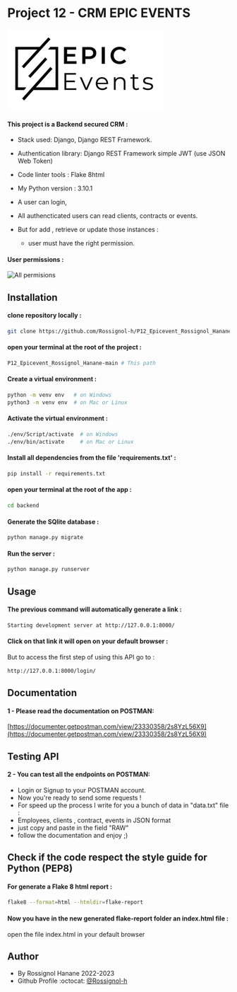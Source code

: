 # Project 12 - CRM EPIC EVENTS

![Logo](.backend/../backend/static/logo.png)

 #### This project is a Backend secured CRM  :

- Stack used: Django, Django REST Framework.
- Authentication library: Django REST Framework simple JWT (use JSON Web Token)
- Code linter tools : Flake 8html
- My Python version : 3.10.1

- A user can login,
- All authencticated users can read clients, contracts or events.
- But for add , retrieve or update those instances :
  - user must have the right permission.

 #### User permissions :

![All permisions](../backend/static/groups.png)


## Installation

#### clone repository locally :

```bash
git clone https://github.com/Rossignol-h/P12_Epicevent_Rossignol_Hanane.git
```

#### open your terminal at the root of the project :

```bash
P12_Epicevent_Rossignol_Hanane-main # This path
```

#### Create a virtual environment :

```bash
python -m venv env   # on Windows
python3 -m venv env  # on Mac or Linux
```

#### Activate the virtual environment :
```bash
./env/Script/activate  # on Windows
./env/bin/activate     # on Mac or Linux
```

#### Install all dependencies from the file 'requirements.txt' :
```bash
pip install -r requirements.txt
```
#### open your terminal at the root of the app  :

```bash
cd backend
```

#### Generate the SQlite database :
```bash
python manage.py migrate
```

#### Run the server :
```bash
python manage.py runserver
```

## Usage 

#### The previous command will automatically generate a link :
```bash
Starting development server at http://127.0.0.1:8000/  
```

#### Click on that link it will open on your default browser :

But to access the first step of using this API go to :

```bash
http://127.0.0.1:8000/login/ 
```

## Documentation  

#### 1 - Please read the documentation on POSTMAN:

[https://documenter.getpostman.com/view/23330358/2s8YzL56X9](https://documenter.getpostman.com/view/23330358/2s8YzL56X9)

## Testing API 

#### 2 - You can test all the endpoints on POSTMAN: 
- Login or Signup to your POSTMAN account.
- Now you're ready to send some requests !
- For speed up the process I write for you a bunch of data in "data.txt" file :
- Employees, clients , contract, events in JSON format
- just copy and paste in the field "RAW"
- follow the documentation and enjoy ;)

## Check if the code respect the style guide for Python (PEP8)

#### For generate a Flake 8 html report :
```bash
flake8 --format=html --htmldir=flake-report
```

#### Now you have in the new generated flake-report folder an index.html file :

open the file index.html in your default browser

## Author

- By Rossignol Hanane 2022-2023 
- Github Profile :octocat: [@Rossignol-h](https://github.com/Rossignol-h)